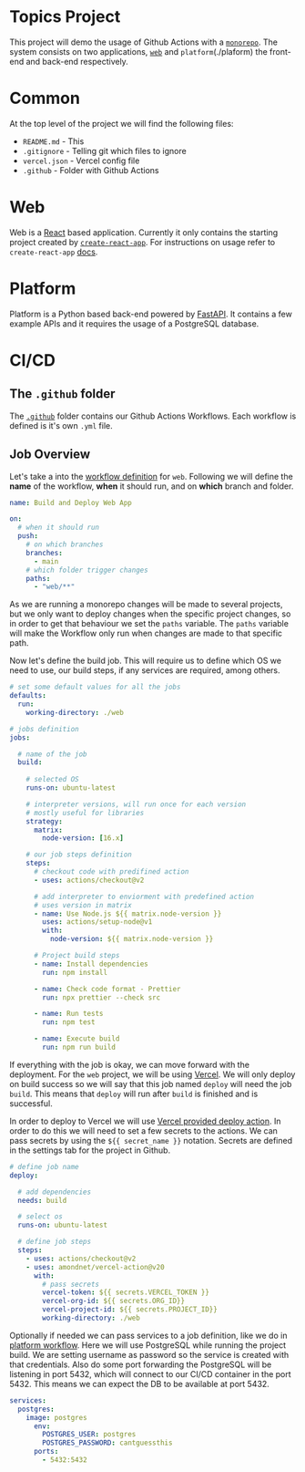 # Topics Project

This project will demo the usage of Github Actions with a [`monorepo`](https://www.atlassian.com/git/tutorials/monorepos). The system consists on two applications, [`web`](./web) and `platform`(./plaform) the front-end and back-end respectively.

# Common

At the top level of the project we will find the following files:

* `README.md` - This
* `.gitignore` - Telling git which files to ignore
* `vercel.json` - Vercel config file
* `.github` - Folder with Github Actions

# Web

Web is a [React](https://github.com/facebook/react) based application. Currently it only contains the starting project created by [`create-react-app`](https://github.com/facebook/create-react-app).
For instructions on usage refer to `create-react-app` [docs](https://github.com/facebook/create-react-app#npm-start-or-yarn-start).

# Platform

Platform is a Python based back-end powered by [FastAPI](https://github.com/tiangolo/fastapi). It contains a few example APIs and it requires the usage of a PostgreSQL database. 

# CI/CD

## The `.github` folder

The [`.github`](./.github) folder contains our Github Actions Workflows. Each workflow is defined is it's own `.yml` file.


## Job Overview

Let's take a into the [workflow definition](./.github/workflows/ci-web.yml) for `web`. Following we will define the __name__ of the workflow, __when__ it should run, and on __which__ branch and folder.

```yml
name: Build and Deploy Web App

on:
  # when it should run 
  push: 
    # on which branches
    branches:
      - main  
    # which folder trigger changes
    paths:
      - "web/**"
```

As we are running a monorepo changes will be made to several projects, but we only want to deploy changes when the specific project changes, so in order to get that behaviour we set the `paths` variable. The `paths` variable will make the Workflow only run when changes are made to that specific path.

Now let's define the build job. This will require us to define which OS we need to use, our build steps, if any services are required, among others.

```yaml
# set some default values for all the jobs
defaults:
  run:
    working-directory: ./web

# jobs definition
jobs:

  # name of the job
  build:
  
    # selected OS
    runs-on: ubuntu-latest

    # interpreter versions, will run once for each version 
    # mostly useful for libraries
    strategy:
      matrix:
        node-version: [16.x]

    # our job steps definition
    steps:
      # checkout code with predifined action
      - uses: actions/checkout@v2

      # add interpreter to enviorment with predefined action
      # uses version in matrix
      - name: Use Node.js ${{ matrix.node-version }}
        uses: actions/setup-node@v1
        with:
          node-version: ${{ matrix.node-version }}

      # Project build steps
      - name: Install dependencies
        run: npm install

      - name: Check code format - Prettier
        run: npx prettier --check src

      - name: Run tests
        run: npm test

      - name: Execute build
        run: npm run build
```
If everything with the job is okay, we can move forward with the deployment. For the `web` project, we will be using [Vercel](https://vercel.com). We will only deploy on build success so we will say that this job named `deploy` will need the job `build`. This means that `deploy` will run after `build` is finished and is successful.

In order to deploy to Vercel we will use [Vercel provided deploy action](https://github.com/marketplace/actions/vercel-action). In order to do this we will need to set a few secrets to the actions. We can pass secrets by using the `${{ secret_name }}` notation. Secrets are defined in the settings tab for the project in Github. 

```yml
# define job name
deploy:

  # add dependencies
  needs: build

  # select os
  runs-on: ubuntu-latest

  # define job steps
  steps:
    - uses: actions/checkout@v2
    - uses: amondnet/vercel-action@v20
      with:
        # pass secrets
        vercel-token: ${{ secrets.VERCEL_TOKEN }}
        vercel-org-id: ${{ secrets.ORG_ID}}
        vercel-project-id: ${{ secrets.PROJECT_ID}}
        working-directory: ./web
```

Optionally if needed we can pass services to a job definition, like we do in [platform workflow](./.github/workflows/ci-platform.yml). Here we will use PostgreSQL while running the project build. We are setting username as password so the service is created with that credentials. Also do some port forwarding the PostgreSQL will be listening in port 5432, which will connect to our CI/CD container in the port 5432. This means we can expect the DB to be available at port 5432.

```yml
services:
  postgres:
    image: postgres
      env:
        POSTGRES_USER: postgres
        POSTGRES_PASSWORD: cantguessthis
      ports:
        - 5432:5432
```
